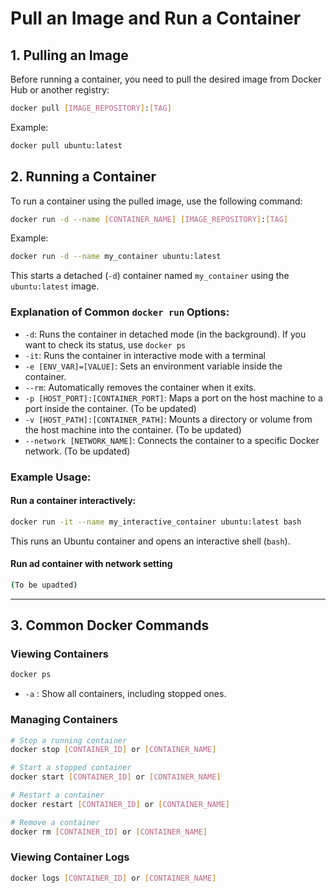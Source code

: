 # Pull an Image and Run a Container

## 1. **Pulling an Image**
Before running a container, you need to pull the desired image from Docker Hub or another registry:
```sh
docker pull [IMAGE_REPOSITORY]:[TAG]
```
Example:
```sh
docker pull ubuntu:latest
```

## **2. Running a Container**
To run a container using the pulled image, use the following command:
```sh
docker run -d --name [CONTAINER_NAME] [IMAGE_REPOSITORY]:[TAG]
```
Example:
```sh
docker run -d --name my_container ubuntu:latest
```
This starts a detached (`-d`) container named `my_container` using the `ubuntu:latest` image.

### Explanation of Common `docker run` Options:
- `-d`: Runs the container in detached mode (in the background). If you want to check its status, use `docker ps`
- `-it`: Runs the container in interactive mode with a terminal
- `-e [ENV_VAR]=[VALUE]`: Sets an environment variable inside the container.
- `--rm`: Automatically removes the container when it exits.
- `-p [HOST_PORT]:[CONTAINER_PORT]`: Maps a port on the host machine to a port inside the container. (To be updated)
- `-v [HOST_PATH]:[CONTAINER_PATH]`: Mounts a directory or volume from the host machine into the container. (To be updated)
- `--network [NETWORK_NAME]`: Connects the container to a specific Docker network. (To be updated)

### Example Usage:
#### Run a container interactively:
```sh
docker run -it --name my_interactive_container ubuntu:latest bash
```
This runs an Ubuntu container and opens an interactive shell (`bash`).

#### Run ad container with network setting
```sh
(To be upadted)
```

---

## 3. **Common Docker Commands**

### Viewing Containers
```bash
docker ps
```
- `-a` : Show all containers, including stopped ones.

### Managing Containers
```bash
# Stop a running container
docker stop [CONTAINER_ID] or [CONTAINER_NAME]

# Start a stopped container
docker start [CONTAINER_ID] or [CONTAINER_NAME]

# Restart a container
docker restart [CONTAINER_ID] or [CONTAINER_NAME]

# Remove a container
docker rm [CONTAINER_ID] or [CONTAINER_NAME]
```

### Viewing Container Logs
```bash
docker logs [CONTAINER_ID] or [CONTAINER_NAME]
```

